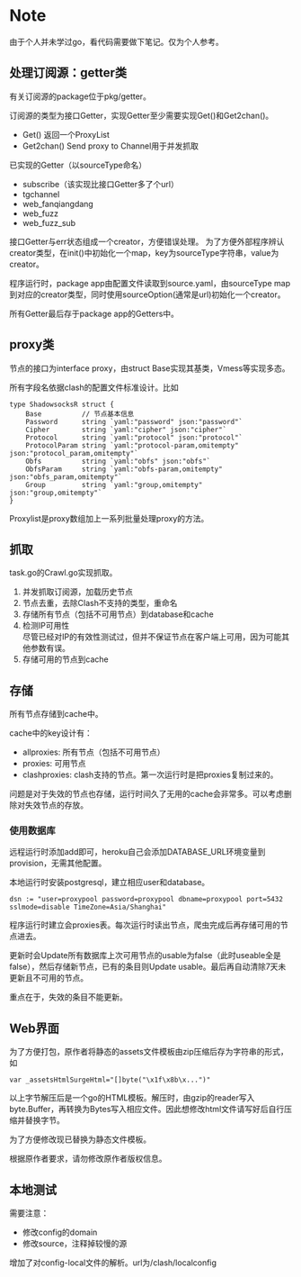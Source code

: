 # Note 

由于个人并未学过go，看代码需要做下笔记。仅为个人参考。

## 处理订阅源：getter类
有关订阅源的package位于pkg/getter。

订阅源的类型为接口Getter，实现Getter至少需要实现Get()和Get2chan()。 
- Get() 返回一个ProxyList
- Get2chan() Send proxy to Channel用于并发抓取

已实现的Getter（以sourceType命名）
- subscribe（该实现比接口Getter多了个url）
- tgchannel
- web_fanqiangdang
- web_fuzz
- web_fuzz_sub

接口Getter与err状态组成一个creator，方便错误处理。
为了方便外部程序辨认creator类型，在init()中初始化一个map，key为sourceType字符串，value为creator。

程序运行时，package app由配置文件读取到source.yaml，由sourceType map到对应的creator类型，同时使用sourceOption(通常是url)初始化一个creator。

所有Getter最后存于package app的Getters中。

## proxy类
节点的接口为interface proxy，由struct Base实现其基类，Vmess等实现多态。

所有字段名依据clash的配置文件标准设计。比如
```
type ShadowsocksR struct {
	Base          // 节点基本信息
	Password      string `yaml:"password" json:"password"`
	Cipher        string `yaml:"cipher" json:"cipher"`
	Protocol      string `yaml:"protocol" json:"protocol"`
	ProtocolParam string `yaml:"protocol-param,omitempty" json:"protocol_param,omitempty"`
	Obfs          string `yaml:"obfs" json:"obfs"`
	ObfsParam     string `yaml:"obfs-param,omitempty" json:"obfs_param,omitempty"`
	Group         string `yaml:"group,omitempty" json:"group,omitempty"`
}
```

Proxylist是proxy数组加上一系列批量处理proxy的方法。

## 抓取
task.go的Crawl.go实现抓取。

1. 并发抓取订阅源，加载历史节点
2. 节点去重，去除Clash不支持的类型，重命名
3. 存储所有节点（包括不可用节点）到database和cache
4. 检测IP可用性  
  尽管已经对IP的有效性测试过，但并不保证节点在客户端上可用，因为可能其他参数有误。
5. 存储可用的节点到cache

## 存储
所有节点存储到cache中。

cache中的key设计有：
- allproxies: 所有节点（包括不可用节点）
- proxies: 可用节点
- clashproxies: clash支持的节点。第一次运行时是把proxies复制过来的。

问题是对于失效的节点也存储，运行时间久了无用的cache会非常多。可以考虑删除对失效节点的存放。

### 使用数据库
远程运行时添加add即可，heroku自己会添加DATABASE_URL环境变量到provision，无需其他配置。

本地运行时安装postgresql，建立相应user和database。

```
dsn := "user=proxypool password=proxypool dbname=proxypool port=5432 sslmode=disable TimeZone=Asia/Shanghai"
```

程序运行时建立会proxies表。每次运行时读出节点，爬虫完成后再存储可用的节点进去。

更新时会Update所有数据库上次可用节点的usable为false（此时useable全是false），然后存储新节点，已有的条目则Update usable。最后再自动清除7天未更新且不可用的节点。

重点在于，失效的条目不能更新。

## Web界面

为了方便打包，原作者将静态的assets文件模板由zip压缩后存为字符串的形式，如

```
var _assetsHtmlSurgeHtml="[]byte("\x1f\x8b\x...")"
```

以上字节解压后是一个go的HTML模板。解压时，由gzip的reader写入byte.Buffer，再转换为Bytes写入相应文件。因此想修改html文件请写好后自行压缩并替换字节。

为了方便修改现已替换为静态文件模板。

根据原作者要求，请勿修改原作者版权信息。

## 本地测试

需要注意：
- 修改config的domain
- 修改source，注释掉较慢的源

增加了对config-local文件的解析。url为/clash/localconfig